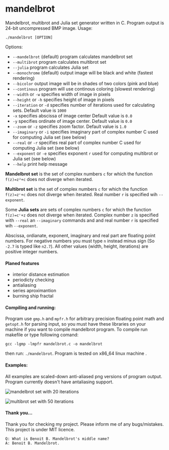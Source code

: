 # mandelbrot
Mandelbrot, multibrot and Julia set generator written in C. Program output is 24-bit uncompressed BMP image. Usage: 
```
./mandelbrot [OPTION]
```

Options:

* `--mandelbrot` (default) program calculates mandelbrot set
* `--multibrot` program calculates multibrot set
* `--julia` program calculates Julia set
* `--monochrome` (default) output image will be black and white (fastest rendering)
* `--bicolor` output image will be in shades of two colors (pink and blue)
* `--continous` program will use continous coloring (slowest rendering)
* `--width` or `-w` specifies width of image in pixels
* `--height` or `-h` specifies height of image in pixels
* `--iteration` or `-d` specifies number of iterations used for calculating sets. Default value is `1000`
* `-x` specifies abscissa of image center  Default value is `0.0`
* `-y` specifies ordinate of image center. Default value is `0.0`
* `--zoom` or `-z` specifies zoom factor. Default value is `1.0`
* `--imaginary` or `-i` specifies imaginary part of complex number C used for computing Julia set (see below)
* `--real` or `-r` specifies real part of complex number C used for computing Julia set (see below)
* `--exponent` or `-e` specifies exponent `r` used for computing multibrot or Julia set (see below)
* `--help` print help message


**Mandelbrot set** is the set of complex numbers `c` for which the function `f(z)=z²+c` does not diverge when iterated.

**Multibrot set** is the set of complex numbers `c` for which the function `f(z)=zʳ+c` does not diverge when iterated. Real number `r` is specified wih  `--exponent`.

Some **Julia sets** are sets of complex numbers `c` for which the function `f(z)=cʳ+z` does not diverge when iterated. Complex number `z` is specified with `--real` an `--imaginary` commands and and real number `r` is specified wih `--exponent`.

Abscissa, ordianate, exponent, imaginary and real part are floating point numbers. For negative numbers you must type `n` instead minus sign (So `-2.7` is typed like `n2.7`). All other values (width, height, iterations) are positive integer numbers. 

#### Planed features
* interior distance estimation
* periodicty checking
* antialiasing
* series aproximantion
* burning ship fractal

#### Compiling and running:
Program use `gmp.h` and `mpfr.h` for arbitrary precision floating point math and `getopt.h` for parsing input, so you must have these libraries on your machine if you want to compile mandelbrot program. To compile run makefile or type following comand:
```
gcc -lgmp -lmpfr mandelbrot.c -o mandelbrot
```
then run: `./mandelbrot`. Program is tested on x86_64 linux machine . 

#### Examples:
All examples are scaled-down anti-aliased png versions of program output. Program currently doesn't have antaliasing support.

![mandelbrot set with 20 iterations](https://raw.githubusercontent.com/ubavic/mandelbrot/master/examples/mandelbrot.png)

![multibrot set with 50 iterations](https://raw.githubusercontent.com/ubavic/mandelbrot/master/examples/mandelbrot2.png)

#### Thank you...
Thank you for checking my project. Please inform me of any bugs/mistakes. This project is under MIT licence.
```
Q: What is Benoit B. Mandelbrot's middle name?
A: Benoit B. Mandelbrot.
```
